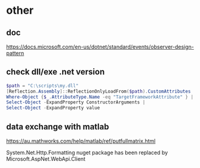 # other

## doc
https://docs.microsoft.com/en-us/dotnet/standard/events/observer-design-pattern

## check dll/exe .net version
```powershell
$path = "C:\scripts\my.dll"
[Reflection.Assembly]::ReflectionOnlyLoadFrom($path).CustomAttributes |
Where-Object {$_.AttributeType.Name -eq "TargetFrameworkAttribute" } |
Select-Object -ExpandProperty ConstructorArguments |
Select-Object -ExpandProperty value
```

## data exchange with matlab
https://au.mathworks.com/help/matlab/ref/putfullmatrix.html

System.Net.Http.Formatting nuget package has been replaced by Microsoft.AspNet.WebApi.Client
